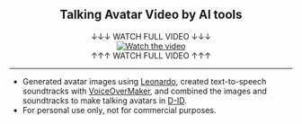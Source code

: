 <h2 align="center">Talking Avatar Video by AI tools</h1>
</div>
<div align="center">
↓↓↓ WATCH FULL VIDEO ↓↓↓
</div>
<div align="center">
  <a href="https://youtu.be/aCdrZU12Rjk">
    <img src="https://github.com/Pwang0722/Talking_Avatar_by_D-ID/assets/136808262/0ec29cf0-dd5b-4a8a-831f-1826c7a0ccf3" alt="Watch the video">
  </a>
</div>
<div align="center">
↑↑↑ WATCH FULL VIDEO ↑↑↑ 
</div>

---

- Generated avatar images using [Leonardo](https://leonardo.ai/), created text-to-speech soundtracks with [VoiceOverMaker](https://voiceovermaker.com/), and combined the images and soundtracks to make talking avatars in [D-ID](https://www.d-id.com/).
- For personal use only, not for commercial purposes.








